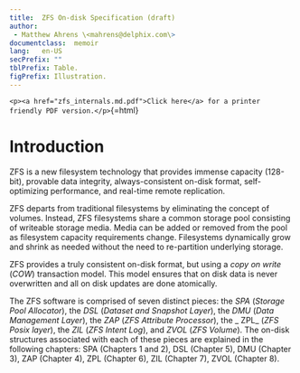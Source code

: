 ```yaml
---
title:	ZFS On-disk Specification (draft)
author:
 - Matthew Ahrens \<mahrens@delphix.com\>
documentclass:	memoir
lang:	en-US
secPrefix: ""
tblPrefix: Table.
figPrefix: Illustration.
---
```


`<p><a href="zfs_internals.md.pdf">Click here</a> for a printer friendly PDF version.</p>`{=html}

# Introduction

ZFS is a new filesystem technology
that provides immense capacity (128-bit),
provable data integrity,
always-consistent on-disk format,
self-optimizing performance,
and real-time remote replication.

ZFS departs from traditional filesystems by eliminating the concept of volumes.
Instead,
ZFS filesystems share a common storage pool
consisting of writeable storage media.
Media can be added or removed from the pool
as filesystem capacity requirements change.
Filesystems dynamically grow and shrink as needed
without the need to re-partition underlying storage.

ZFS provides a truly consistent on-disk format,
but using a _copy on write_ (_COW_) transaction model.
This model ensures that on disk data is never overwritten
and all on disk updates are done atomically.

The ZFS software is comprised of seven distinct pieces:
the _SPA_ (_Storage Pool Allocator_),
the _DSL_ (_Dataset and Snapshot Layer_),
the _DMU_ (_Data Management Layer_),
the _ZAP_ (_ZFS Attribute Processor_),
the _ ZPL_ (_ZFS Posix layer_),
the _ZIL_ (_ZFS Intent Log_),
and _ZVOL_ (_ZFS Volume_).
The on-disk structures associated with each of these pieces are explained in the following chapters:
SPA (Chapters 1 and 2),
DSL (Chapter 5),
DMU (Chapter 3),
ZAP (Chapter 4),
ZPL (Chapter 6),
ZIL (Chapter 7),
ZVOL (Chapter 8).
